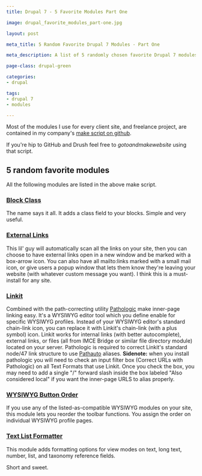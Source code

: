```yaml
---
title: Drupal 7 - 5 Favorite Modules Part One

image: drupal_favorite_modules_part-one.jpg

layout: post

meta_title: 5 Random Favorite Drupal 7 Modules - Part One

meta_description: A list of 5 randomly chosen favorite Drupal 7 modules.

page-class: drupal-green

categories:
- drupal

tags:
- drupal 7
- modules

---
```


Most of the modules I use for every client site, and freelance project, are contained in my company's <a href="http://github.com/augustash/ash_make" title="Ash Make on github">make script on github</a>.

If you're hip to GitHub and Drush feel free to *gotoandmakewebsite* using that script.

## 5 random favorite modules
All the following modules are listed in the above make script.

### <a href="http://drupal.org/project/block_class" title="Block Class Module">Block Class</a>
The name says it all. It adds a class field to your blocks. Simple and very useful.

### <a href="http://drupal.org/project/extlink" title="External Link Module">External Links</a>
This lil' guy will automatically scan all the links on your site, then you can choose to have external links open in a new window and be marked with a box-arrow icon. You can also have all mailto:links marked with a small mail icon, or give users a popup window that lets them know they're leaving your website (with whatever custom message you want). I think this is a must-install for any site.

### <a href="http://drupal.org/project/linkit" title="Linkit Module">Linkit</a>
Combined with the path-correcting utility <a href="http://drupal.org/project/pathologic" title="Pathologic Module">Pathologic</a> make inner-page linking easy. It's a WYSIWYG editor tool which you define enable for specific WYSIWYG profiles. Instead of your WYSIWYG editor's standard chain-link icon, you can replace it with Linkit's chain-link (with a plus symbol) icon. Linkit works for internal links (with better autocomplete), external links, or files (all from IMCE Bridge or similar file directory module) located on your server. Pathologic is required to correct Linkit's standard node/47 link structure to use <a href="http://drupal.org/project/pathauto" title="Pathauto">Pathauto</a> aliases.
**Sidenote:** when you install pathologic you will need to check an input filter box (Correct URLs with Pathologic) on all Text Formats that use Linkit. Once you check the box, you may need to add a single "/" forward slash inside the box labeled "Also considered local" if you want the inner-page URLS to alias properly. 

### <a href="http://drupal.org/project/wysiwyg_button_order" title="WYSIWYG Button Order Module">WYSIWYG Button Order</a>
If you use any of the listed-as-compatible WYSIWYG modules on your site, this module lets you reorder the toolbar functions. You assign the order on individual WYSIWYG profile pages.

### <a href="http://drupal.org/project/textformatter" title="Text List Formatter Module">Text List Formatter</a>
This module adds formatting options for view modes on text, long text, number, list, and taxonomy reference fields.

Short and sweet.